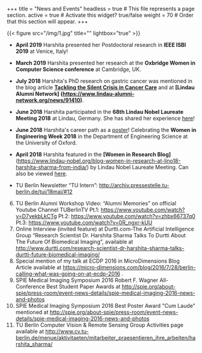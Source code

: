 +++
title = "News and Events"
headless = true  # This file represents a page section.
active = true  # Activate this widget? true/false
weight = 70  # Order that this section will appear.
+++

{{< figure src="/img/1.jpg" title="" lightbox="true" >}} 
* __April 2019__ Harshita presented her Postdoctoral research in __IEEE ISBI 2019__ at Venice, Italy!

* __March 2019__ Harshita presented her research at the __Oxbridge Women in Computer Science conference__ at Cambridge, UK.

* __July 2018__ Harshita's PhD research on gastric cancer was mentioned in the blog article __[Tackling the Silent Crisis in Cancer Care](https://www.lindau-nobel.org/blog-tackling-the-silent-crisis-in-cancer-care-with-innovation/)__ and at __[Lindau Alumni Network] (https://www.lindau-alumni-network.org/news/91410)__.

* __June 2018__ Harshita participated in the __68th Lindau Nobel Laureate Meeting 2018__ at Lindau, Germany. She has shared her experience [here](https://www.lindau-nobel.org/blog-young-scientists-report-about-lino18/)!

* __June 2018__ Harshita's career path as a [poster](http://www.eng.ox.ac.uk/about/news/wie-profiles/Harshita_Sharma.pdf/view)! Celebrating the __Women in Engineering Week 2018__ in the Department of Engineering Science at the University of Oxford.

* __April 2018__ Harshita featured in the __[Women in Research Blog]__(https://www.lindau-nobel.org/blog-women-in-research-at-lino18-harshita-sharma-from-india/) by Lindau Nobel Laureate Meeting. Can also be viewed [here](https://womeninresearchblog.wordpress.com/2018/06/20/harshita-india/).

*  TU Berlin Newsletter “TU Intern”: http://archiv.pressestelle.tu-berlin.de/tui/18mai/#12 

6.	TU Berlin Alumni Workshop Video: “Alumni Memories” on official Youtube Channel TUBerlinTV
Pt.1: https://www.youtube.com/watch?v=D7yekbLkCTg 
Pt.2: https://www.youtube.com/watch?v=zhbx66737q0
Pt.3: https://www.youtube.com/watch?v=0R_ngxr-kUU 
7.	Online Interview (invited feature) at Durtti.com-The Artificial Intelligence Group “Research Scientist Dr. Harshita Sharma Talks To Durtti About The Future Of Biomedical Imaging”, available at http://www.durtti.com/research-scientist-dr-harshita-sharma-talks-durtti-future-biomedical-imaging/ 
8.	Special mention of my talk at ECDP 2016 in MicroDimensions Blog Article available at 
https://micro-dimensions.com/blog/2016/7/28/berlin-calling-what-was-going-on-at-ecdp-2016 .
9.	SPIE Medical Imaging Symposium 2016 Robert F. Wagner All-Conference Best Student Paper Awards at http://spie.org/about-spie/press-room/event-news-details/spie-medical-imaging-2016-news-and-photos 
10.	SPIE Medical Imaging Symposium 2016 Best Poster Award "Cum Laude" mentioned at 
http://spie.org/about-spie/press-room/event-news-details/spie-medical-imaging-2016-news-and-photos 
11.	TU Berlin Computer Vision & Remote Sensing Group Activities page available at
 http://www.cv.tu-berlin.de/menue/aktivitaeten/mitarbeiter_praesentieren_ihre_arbeiten/harshita_sharma/




